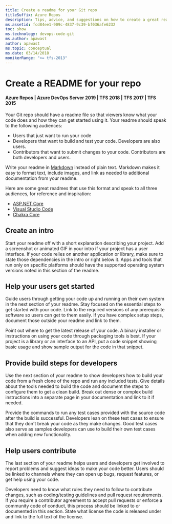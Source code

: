 ```yaml
---
title: Create a readme for your Git repo
titleSuffix: Azure Repos
description: Tips, advice, and suggestions on how to create a great readme file for your Git repo.
ms.assetid: fcd84ee1-909c-4837-9c39-bf036afe6232
toc: show
ms.technology: devops-code-git
ms.author: apawast
author: apawast
ms.topic: conceptual
ms.date: 03/14/2018
monikerRange: ">= tfs-2013"
---
```


# Create a README for your repo

#### Azure Repos | Azure DevOps Server 2019 | TFS 2018 | TFS 2017 | TFS 2015

Your Git repo should have a readme file so that viewers know what your code does and how they can get started using it.
Your readme should speak to the following audiences:

- Users that just want to run your code
- Developers that want to build and test your code. Developers are also users.
- Contributors that want to submit changes to your code. Contributors are both developers and users.

Write your readme in [Markdown](../../project/wiki/markdown-guidance.md) instead of plain text. Markdown makes it easy to format text, include images, and link as needed to additional documentation from your readme.

Here are some great readmes that use this format and speak to all three audiences, for reference and inspiration:

- [ASP.NET Core](https://github.com/aspnet/Home)
- [Visual Studio Code](https://github.com/Microsoft/vscode)
- [Chakra Core](https://github.com/Microsoft/ChakraCore)

## Create an intro

Start your readme off with a short explanation describing your project. Add a screenshot or animated GIF in your intro if your project has a user interface.
If your code relies on another application or library, make sure to state those dependencies in the intro or right below it.
Apps and tools that run only on specific platforms should have the supported operating system versions noted in this section of the readme.

## Help your users get started

Guide users through getting your code up and running on their own system in the next section of your readme.
Stay focused on the essential steps to get started with your code.
Link to the required versions of any prerequisite software so users can get to them easily.
If you have complex setup steps, document those outside your readme and link to them.

Point out where to get the latest release of your code. A binary installer or instructions on using your code through packaging tools is best.
If your project is a library or an interface to an API, put a code snippet showing basic usage and show sample output for the code in that snippet.

## Provide build steps for developers

Use the next section of your readme to show developers how to build your code from a fresh clone of the repo and run any included tests.
Give details about the tools needed to build the code and document the steps to configure them to get a clean build.
Break out dense or complex build instructions into a separate page in your documentation and link to it if needed.

Provide the commands to run any test cases provided with the source code after the build is successful.
Developers lean on these test cases to ensure that they don't break your code as they make changes.
Good test cases also serve as samples developers can use to build their own test cases when adding new functionality.

## Help users contribute

The last section of your readme helps users and developers get involved to report problems and suggest ideas to make your code better.
Users should be linked to channels where they can open up bugs, request features, or get help using your code.

Developers need to know what rules they need to follow to contribute changes, such as coding/testing guidelines and pull request requirements.
If you require a contributor agreement to accept pull requests or enforce a community code of conduct, this process should be linked to or documented in this section.
State what license the code is released under and link to the full text of the license.

